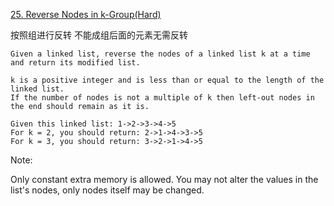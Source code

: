[25. Reverse Nodes in k-Group(Hard)](https://leetcode.com/problems/reverse-nodes-in-k-group/)

按照组进行反转 不能成组后面的元素无需反转

```
Given a linked list, reverse the nodes of a linked list k at a time and return its modified list.

k is a positive integer and is less than or equal to the length of the linked list.
If the number of nodes is not a multiple of k then left-out nodes in the end should remain as it is.

Given this linked list: 1->2->3->4->5
For k = 2, you should return: 2->1->4->3->5
For k = 3, you should return: 3->2->1->4->5
```

Note:

Only constant extra memory is allowed. You may not alter the values in the list's nodes, only nodes itself may be
changed.
